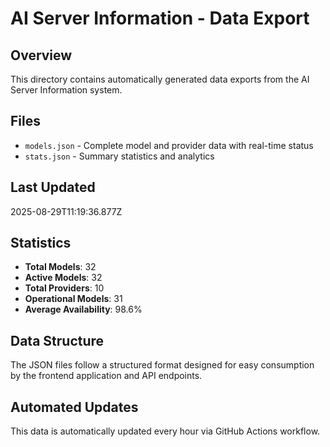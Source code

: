 # AI Server Information - Data Export

## Overview
This directory contains automatically generated data exports from the AI Server Information system.

## Files
- `models.json` - Complete model and provider data with real-time status
- `stats.json` - Summary statistics and analytics

## Last Updated
2025-08-29T11:19:36.877Z

## Statistics
- **Total Models**: 32
- **Active Models**: 32
- **Total Providers**: 10
- **Operational Models**: 31
- **Average Availability**: 98.6%

## Data Structure
The JSON files follow a structured format designed for easy consumption by the frontend application and API endpoints.

## Automated Updates
This data is automatically updated every hour via GitHub Actions workflow.
